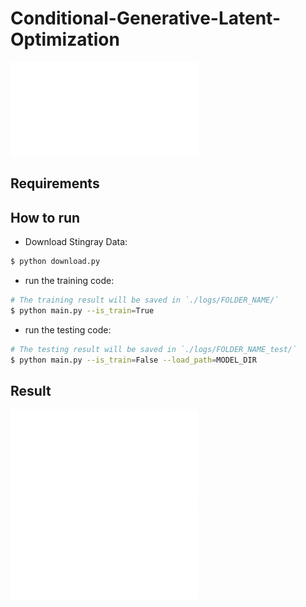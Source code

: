 # Conditional-Generative-Latent-Optimization

![test pdf1](./assets/cglo.pdf)

## Requirements


## How to run
- Download Stingray Data:

```bash
$ python download.py
```

- run the training code:

```bash
# The training result will be saved in `./logs/FOLDER_NAME/`
$ python main.py --is_train=True
```

- run the testing code:

```bash
# The testing result will be saved in `./logs/FOLDER_NAME_test/`
$ python main.py --is_train=False --load_path=MODEL_DIR
```

## Result
![alt tag](./assets/result1.pdf)
![alt tag](./assets/result2.pdf)

